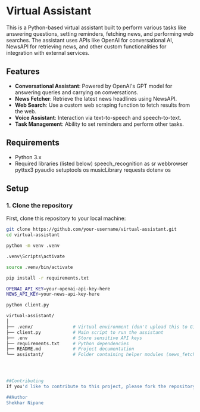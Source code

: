 # Virtual Assistant

This is a Python-based virtual assistant built to perform various tasks like answering questions, setting reminders, fetching news, and performing web searches. The assistant uses APIs like OpenAI for conversational AI, NewsAPI for retrieving news, and other custom functionalities for integration with external services.

## Features
- **Conversational Assistant**: Powered by OpenAI's GPT model for answering queries and carrying on conversations.
- **News Fetcher**: Retrieve the latest news headlines using NewsAPI.
- **Web Search**: Use a custom web scraping function to fetch results from the web.
- **Voice Assistant**: Interaction via text-to-speech and speech-to-text.
- **Task Management**: Ability to set reminders and perform other tasks.

## Requirements

- Python 3.x
- Required libraries (listed below)
    speech_recognition as sr
    webbrowser
    pyttsx3
    pyaudio
    setuptools
    os
    musicLibrary
    requests
    dotenv 
    os
## Setup

### 1. Clone the repository

First, clone this repository to your local machine:

```bash
git clone https://github.com/your-username/virtual-assistant.git
cd virtual-assistant

python -m venv .venv

.venv\Scripts\activate

source .venv/bin/activate

pip install -r requirements.txt

OPENAI_API_KEY=your-openai-api-key-here
NEWS_API_KEY=your-news-api-key-here

python client.py

virtual-assistant/
│
├── .venv/               # Virtual environment (don't upload this to GitHub)
├── client.py            # Main script to run the assistant
├── .env                 # Store sensitive API keys
├── requirements.txt     # Python dependencies
├── README.md            # Project documentation
└── assistant/           # Folder containing helper modules (news_fetcher.py, etc.)




##Contributing
If you'd like to contribute to this project, please fork the repository, create a new branch, and submit a pull request with your changes.

##Author
Shekhar Nipane
